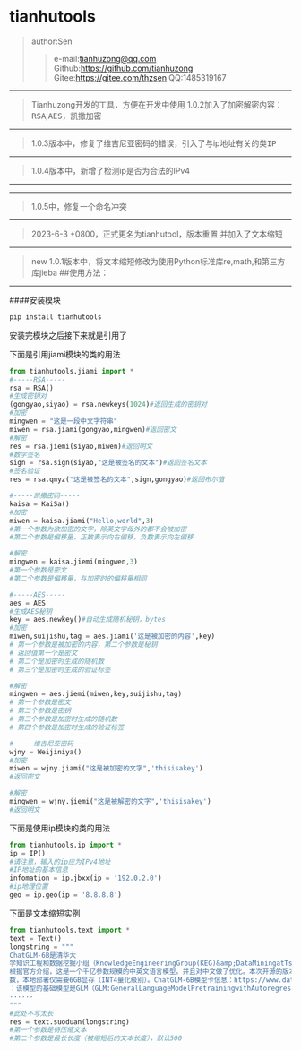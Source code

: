 # tianhutools
>author:Sen
>>e-mail:tianhuzong@qq.com 
>>Github:https://github.com/tianhuzong
>>Gitee:https://gitee.com/thzsen
>>QQ:1485319167
- - -
>Tianhuzong开发的工具，方便在开发中使用
1.0.2加入了加密解密内容：<kbd>RSA</kbd>,<kbd>AES</kbd>，<kbd>凯撒加密</kbd>
- - -
>1.0.3版本中，修复了维吉尼亚密码的错误，引入了与ip地址有关的类<kbd>IP</kbd>
- - -
>1.0.4版本中，新增了检测ip是否为合法的IPv4
- - -
- - -
>1.0.5中，修复一个命名冲突
- - -
>2023-6-3 +0800，正式更名为tianhutool，版本重置
>并加入了文本缩短
- - -
>new 1.0.1版本中，将文本缩短修改为使用Python标准库re,math,和第三方库jieba
##使用方法：
- - -
####安装模块
```bash
pip install tianhutools
```
安装完模块之后接下来就是引用了

下面是引用jiami模块的类的用法

```python
from tianhutools.jiami import *
#-----RSA-----
rsa = RSA()
#生成密钥对
(gongyao,siyao) = rsa.newkeys(1024)#返回生成的密钥对
#加密
mingwen = "这是一段中文字符串"
miwen = rsa.jiami(gongyao,mingwen)#返回密文
#解密
res = rsa.jiemi(siyao,miwen)#返回明文
#数字签名
sign = rsa.sign(siyao,"这是被签名的文本")#返回签名文本
#签名验证
res = rsa.qmyz("这是被签名的文本",sign,gongyao)#返回布尔值

#-----凯撒密码-----
kaisa = KaiSa()
#加密
miwen = kaisa.jiami("Hello,world",3)
#第一个参数为欲加密的文字，除英文字母外的都不会被加密
#第二个参数是偏移量，正数表示向右偏移，负数表示向左偏移

#解密
mingwen = kaisa.jiemi(mingwen,3)
#第一个参数是密文
#第二个参数是偏移量，与加密时的偏移量相同

#-----AES-----
aes = AES
#生成AES秘钥
key = aes.newkey()#自动生成随机秘钥，bytes
#加密
miwen,suijishu,tag = aes.jiami('这是被加密的内容',key)
# 第一个参数是被加密的内容，第二个参数是秘钥
# 返回值第一个是密文
# 第二个是加密时生成的随机数
# 第三个是加密时生成的验证标签

#解密
mingwen = aes.jiemi(miwen,key,suijishu,tag)
# 第一个参数是密文
# 第二个参数是密钥
# 第三个参数是加密时生成的随机数
# 第四个参数是加密时生成的验证标签

#-----维吉尼亚密码-----
wjny = Weijiniya()
#加密
miwen = wjny.jiami("这是被加密的文字",'thisisakey')
#返回密文

#解密
mingwen = wjny.jiemi("这是被解密的文字",'thisisakey')
#返回明文
```

下面是使用ip模块的类的用法

```python
from tianhutools.ip import *
ip = IP()
#请注意，输入的ip应为IPv4地址
#IP地址的基本信息
infomation = ip.jbxx(ip = '192.0.2.0')
#ip地理位置
geo = ip.geo(ip = '8.8.8.8')
```

下面是文本缩短实例

```python
from tianhutools.text import *
text = Text()
longstring = """
ChatGLM-6B是清华大
学知识工程和数据挖掘小组（KnowledgeEngineeringGroup(KEG)&amp;DataMiningatTsinghuaUniversity）发布的一个开源的对话机器人。
根据官方介绍，这是一个千亿参数规模的中英文语言模型。并且对中文做了优化。本次开源的版本是其60亿参数的小规模版本，约60亿参
数，本地部署仅需要6GB显存（INT4量化级别）。ChatGLM-6B模型卡信息：https://www.datalearner.com/ai-models/pretrained-models/ChatGLM-6B从目前的使用情况看，这个模型虽然不大，但也是与ChatGPT类似，做了针对对话的调优，使用体验很好。下图是几个对话实例
：该模型的基础模型是GLM（GLM:GeneralLanguageModelPretrainingwithAutoregressiveBlankInfilling），是一个千亿基
······
"""
#此处不写太长
res = text.suoduan(longstring)
#第一个参数是待压缩文本
#第二个参数是最长长度（被缩短后的文本长度），默认500
```
